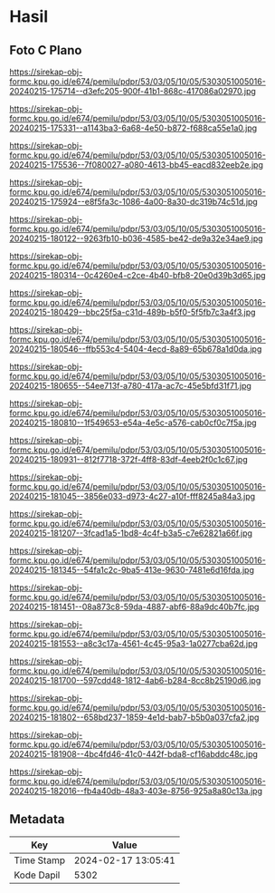 # Hasil

## Foto C Plano

https://sirekap-obj-formc.kpu.go.id/e674/pemilu/pdpr/53/03/05/10/05/5303051005016-20240215-175714--d3efc205-900f-41b1-868c-417086a02970.jpg

https://sirekap-obj-formc.kpu.go.id/e674/pemilu/pdpr/53/03/05/10/05/5303051005016-20240215-175331--a1143ba3-6a68-4e50-b872-f688ca55e1a0.jpg

https://sirekap-obj-formc.kpu.go.id/e674/pemilu/pdpr/53/03/05/10/05/5303051005016-20240215-175536--7f080027-a080-4613-bb45-eacd832eeb2e.jpg

https://sirekap-obj-formc.kpu.go.id/e674/pemilu/pdpr/53/03/05/10/05/5303051005016-20240215-175924--e8f5fa3c-1086-4a00-8a30-dc319b74c51d.jpg

https://sirekap-obj-formc.kpu.go.id/e674/pemilu/pdpr/53/03/05/10/05/5303051005016-20240215-180122--9263fb10-b036-4585-be42-de9a32e34ae9.jpg

https://sirekap-obj-formc.kpu.go.id/e674/pemilu/pdpr/53/03/05/10/05/5303051005016-20240215-180314--0c4260e4-c2ce-4b40-bfb8-20e0d39b3d65.jpg

https://sirekap-obj-formc.kpu.go.id/e674/pemilu/pdpr/53/03/05/10/05/5303051005016-20240215-180429--bbc25f5a-c31d-489b-b5f0-5f5fb7c3a4f3.jpg

https://sirekap-obj-formc.kpu.go.id/e674/pemilu/pdpr/53/03/05/10/05/5303051005016-20240215-180546--ffb553c4-5404-4ecd-8a89-65b678a1d0da.jpg

https://sirekap-obj-formc.kpu.go.id/e674/pemilu/pdpr/53/03/05/10/05/5303051005016-20240215-180655--54ee713f-a780-417a-ac7c-45e5bfd31f71.jpg

https://sirekap-obj-formc.kpu.go.id/e674/pemilu/pdpr/53/03/05/10/05/5303051005016-20240215-180810--1f549653-e54a-4e5c-a576-cab0cf0c7f5a.jpg

https://sirekap-obj-formc.kpu.go.id/e674/pemilu/pdpr/53/03/05/10/05/5303051005016-20240215-180931--812f7718-372f-4ff8-83df-4eeb2f0c1c67.jpg

https://sirekap-obj-formc.kpu.go.id/e674/pemilu/pdpr/53/03/05/10/05/5303051005016-20240215-181045--3856e033-d973-4c27-a10f-fff8245a84a3.jpg

https://sirekap-obj-formc.kpu.go.id/e674/pemilu/pdpr/53/03/05/10/05/5303051005016-20240215-181207--3fcad1a5-1bd8-4c4f-b3a5-c7e62821a66f.jpg

https://sirekap-obj-formc.kpu.go.id/e674/pemilu/pdpr/53/03/05/10/05/5303051005016-20240215-181345--54fa1c2c-9ba5-413e-9630-7481e6d16fda.jpg

https://sirekap-obj-formc.kpu.go.id/e674/pemilu/pdpr/53/03/05/10/05/5303051005016-20240215-181451--08a873c8-59da-4887-abf6-88a9dc40b7fc.jpg

https://sirekap-obj-formc.kpu.go.id/e674/pemilu/pdpr/53/03/05/10/05/5303051005016-20240215-181553--a8c3c17a-4561-4c45-95a3-1a0277cba62d.jpg

https://sirekap-obj-formc.kpu.go.id/e674/pemilu/pdpr/53/03/05/10/05/5303051005016-20240215-181700--597cdd48-1812-4ab6-b284-8cc8b25190d6.jpg

https://sirekap-obj-formc.kpu.go.id/e674/pemilu/pdpr/53/03/05/10/05/5303051005016-20240215-181802--658bd237-1859-4e1d-bab7-b5b0a037cfa2.jpg

https://sirekap-obj-formc.kpu.go.id/e674/pemilu/pdpr/53/03/05/10/05/5303051005016-20240215-181908--4bc4fd46-41c0-442f-bda8-cf16abddc48c.jpg

https://sirekap-obj-formc.kpu.go.id/e674/pemilu/pdpr/53/03/05/10/05/5303051005016-20240215-182016--fb4a40db-48a3-403e-8756-925a8a80c13a.jpg


## Metadata

| Key        | Value               |
| ---------- | ------------------- |
| Time Stamp | 2024-02-17 13:05:41 |
| Kode Dapil | 5302                |



